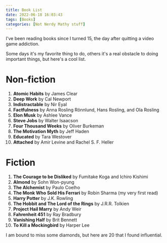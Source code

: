 ```yaml
---
title: Book List
date: 2022-06-18 16:03:43
tags: [Books]
categories: [Not Nerdy Mathy stuff]
---
```


I've been reading books since I turned 15, the day after quitting a video game addiction.

Some days it's my favorite thing to do, others it's a real obstacle to doing important things, but here's a cool list.

<!-- more -->

# Non-fiction
1. **Atomic Habits** by James Clear
2. **Deep Work** by Cal Newport
3. **Indistractable** by Nir Eyal
4. **Factfulness** by Anna Rosling Rönnlund, Hans Rosling, and Ola Rosling
5. **Elon Musk** by Ashlee Vance
6. **Steve Jobs** by Walter Isaacson
7. **Four Thousand Weeks** by Oliver Burkeman
8. **The Motivation Myth** by Jeff Haden
9. **Educated** by Tara Westover
10. **Attached** by Amir Levine and Rachel S. F. Heller


# Fiction
1. **The Courage to be Disliked** by Fumitake Koga and Ichiro Kishimi
2. **Almond** by Sohn Won-pyung
3. **The Alchemist** by Paulo Coelho
4. **The Monk Who Sold His Ferrari** by Robin Sharma (my very first read)
5. **Harry Potter** by J.K. Rowling
6. **The Hobbit and The Lord of the Rings** by J.R.R. Tolkien
7. **Project Hail Marry** by Andy Weir
8. **Fahrenheit 451** by Ray Bradbury
9. **Vanishing Half** by Brit Bennett
10. **To Kill a Mockingbird** by Harper Lee


I am bound to miss some diamonds, but here are 20 that I found influential.